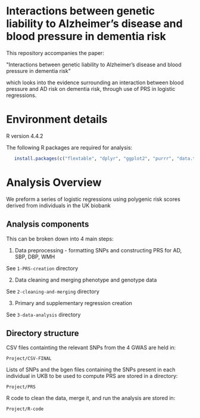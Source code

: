 # Interactions between genetic liability to Alzheimer’s disease and blood pressure in dementia risk
This repository accompanies the paper: 

"Interactions between genetic liability to Alzheimer’s disease and blood pressure in dementia risk"

which looks into the evidence surrounding an interaction between blood pressure and AD risk on dementia risk, through use of PRS in logistic regressions.

# Environment details
R version 4.4.2 

The following R packages are required for analysis:
```R
   install.packages(c("flextable", "dplyr", "ggplot2", "purrr", "data.table", "readr", "tidyr", "patchwork"))
```

# Analysis Overview
We preform a series of logistic regressions using polygenic risk scores derived from individuals in the UK biobank
## Analysis components
This can be broken down into 4 main steps:

 1. Data preprocessing - formatting SNPs and constructing PRS for AD, SBP, DBP, WMH
 
 See `1-PRS-creation` directory 
 
 2. Data cleaning and merging phenotype and genotype data
 
 See `2-cleaning-and-merging` directory 
 
 3. Primary and supplementary regression creation  
 
 See `3-data-analysis` directory

## Directory structure
CSV files containting the relevant SNPs from the 4 GWAS are held in:
```
Project/CSV-FINAL 
```
Lists of SNPs and the bgen files containing the SNPs present in each individual in UKB to be used to compute PRS are stored in a directory:
```
Project/PRS
```
R code to clean the data, merge it, and run the analysis are stored in:
```
Project/R-code
```

